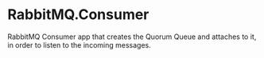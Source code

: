 # RabbitMQ.Consumer
RabbitMQ Consumer app that creates the Quorum Queue and attaches to it, in order to listen to the incoming messages.

